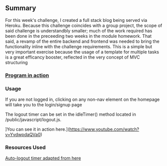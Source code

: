 ## Summary

For this week's challenge, I created a full stack blog being served via Heroku. Because this challenge coincides with
a group project, the scope of said challenge is understandbly smaller; much of the work required has been done in the preceeding two 
weeks in the module homework. That said, a revamp of the entire backend and frontend was needed to bring the functionality inline with 
the challenge requirements. This is a simple but very important exercise because the usage of a template for 
multiple tasks is a great efficancy booster, reflected in the very concept of MVC structuring

### [Program in action](https://www.youtube.com/watch?v=vtFeduhYlgE)

### Usage

If you are not logged in, clicking on any non-nav element on the homepage will take you to the login/signup page

The logout timer can be set in the idleTimer() method located in /public/javascript/logout.js. 

]You can see it in action here.](https://www.youtube.com/watch?v=YvdwpdaQVa0)

### Resources Used
[Auto-logout timer adapted from here](https://gist.github.com/gerard-kanters/2ce9daa5c23d8abe36c2)
